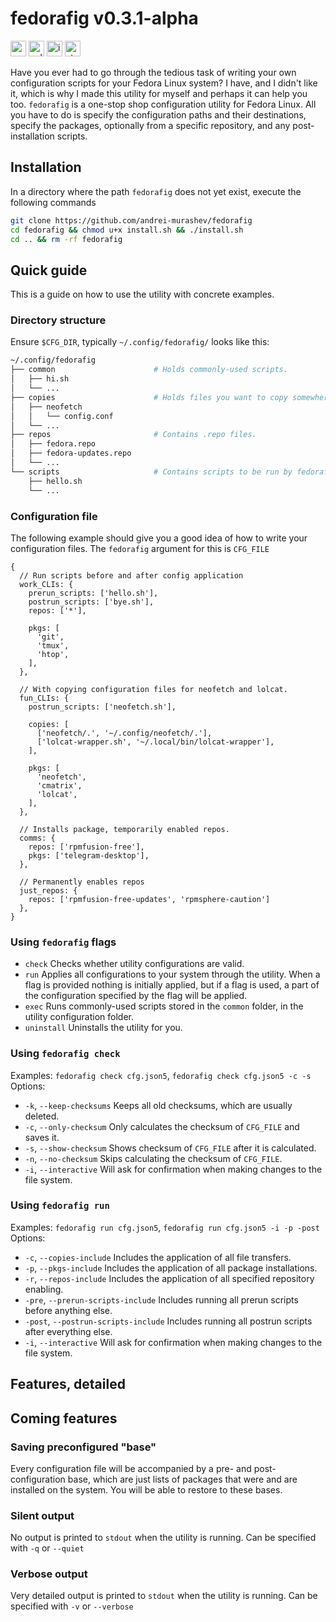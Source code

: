 # fedorafig v0.3.1-alpha
<img
  alt="version static badge"
  src="https://img.shields.io/badge/version-0.3.1-blue"
  height=25>
<img
  alt="unlicense license static badge"
  src="https://img.shields.io/badge/license-Unlicense-red"
  height="25">
<img
  alt="issues static badge"
  src="https://img.shields.io/github/issues/andrei-murashev/fedorafig?color=yellow"
  height="25">
<img
  alt="stars"
  src="https://img.shields.io/github/stars/andrei-murashev/fedorafig?color=white"
  height="25">

Have you ever had to go through the tedious task of writing your own
configuration scripts for your Fedora Linux system? I have, and I didn't like
it, which is why I made this utility for myself and perhaps it can help you too.
`fedorafig` is a one-stop shop configuration utility for Fedora Linux. All you
have to do is specify the configuration paths and their destinations, specify
the packages, optionally from a specific repository, and any post-installation
scripts.

## Installation
In a directory where the path `fedorafig` does not yet exist, execute the following commands
```bash
git clone https://github.com/andrei-murashev/fedorafig
cd fedorafig && chmod u+x install.sh && ./install.sh
cd .. && rm -rf fedorafig
```


## Quick guide
This is a guide on how to use the utility with concrete examples.
### Directory structure
Ensure `$CFG_DIR`, typically `~/.config/fedorafig/` looks like this:
```bash
~/.config/fedorafig
├── common                      # Holds commonly-used scripts.
│   ├── hi.sh
│   └── ...
├── copies                      # Holds files you want to copy somewhere else.
│   ├── neofetch
│   │   └── config.conf
│   └── ...
├── repos                       # Contains .repo files.
│   ├── fedora.repo
│   ├── fedora-updates.repo
│   └── ...
└── scripts                     # Contains scripts to be run by fedorafig.
    ├── hello.sh
    └── ...
```

### Configuration file
The following example should give you a good idea of how to write your configuration files. The `fedorafig` argument for this is `CFG_FILE`
```json5
{
  // Run scripts before and after config application
  work_CLIs: {
    prerun_scripts: ['hello.sh'],
    postrun_scripts: ['bye.sh'],
    repos: ['*'],

    pkgs: [
      'git',
      'tmux',
      'htop',
    ],
  },

  // With copying configuration files for neofetch and lolcat.
  fun_CLIs: {
    postrun_scripts: ['neofetch.sh'],

    copies: [
      ['neofetch/.', '~/.config/neofetch/.'],
      ['lolcat-wrapper.sh', '~/.local/bin/lolcat-wrapper'],
    ],

    pkgs: [
      'neofetch',
      'cmatrix',
      'lolcat',
    ],
  },

  // Installs package, temporarily enabled repos.
  comms: {
    repos: ['rpmfusion-free'],
    pkgs: ['telegram-desktop'],
  },
  
  // Permanently enables repos
  just_repos: {
    repos: ['rpmfusion-free-updates', 'rpmsphere-caution']
  },
}
```
### Using `fedorafig` flags
+ `check`   Checks whether utility configurations are valid.
+ `run`     Applies all configurations to your system through the
            utility. When a flag is provided nothing is initially
            applied, but if a flag is used, a part of the configuration
            specified by the flag will be applied.
+ `exec`    Runs commonly-used scripts stored in the `common` folder, in
            the utility configuration folder.
+ `uninstall`   Uninstalls the utility for you.

### Using `fedorafig check`
Examples: `fedorafig check cfg.json5`, `fedorafig check cfg.json5 -c -s` \
Options:
+ `-k`, `--keep-checksums`  Keeps all old checksums, which are usually deleted.
+ `-c`, `--only-checksum`   Only calculates the checksum of `CFG_FILE`
                            and saves it.
+ `-s`, `--show-checksum`   Shows checksum of `CFG_FILE` after it is calculated.
+ `-n`, `--no-checksum`     Skips calculating the checksum of `CFG_FILE`.
+ `-i`, `--interactive`     Will ask for confirmation when making changes to the
                            file system.

### Using `fedorafig run`
Examples: `fedorafig run cfg.json5`, `fedorafig run cfg.json5 -i -p -post`
Options:
+ `-c`, `--copies-include`  Includes the application of all file transfers.
+ `-p`, `--pkgs-include`    Includes the application of all package
                            installations.
+ `-r`, `--repos-include`   Includes the application of all specified repository
                            enabling.
+ `-pre`, `--prerun-scripts-include`
                    Includes running all prerun scripts before anything else.
+ `-post`, `--postrun-scripts-include`
                    Includes running all postrun scripts after everything else.
+ `-i`, `--interactive`     Will ask for confirmation when making changes to the
                            file system.


## Features, detailed


## Coming features
### Saving preconfigured "base"
Every configuration file will be accompanied by a pre- and post-configuration base, which are just lists of packages that were and are installed on the system. You will be able to restore to these bases.

### Silent output
No output is printed to `stdout` when the utility is running. Can be specified
with `-q` or `--quiet`

### Verbose output
Very detailed output is printed to `stdout` when the utility is running. Can be
specified with `-v` or `--verbose`
